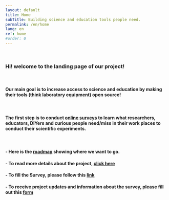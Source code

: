 ```yaml
---
layout: default
title: Home
subTitle: Building science and education tools people need.
permalink: /en/home
lang: en
ref: home
#order: 0
---
```



<br>

### Hi! welcome to the landing page of our project!

<br>


#### Our main goal is to increase access to science and education by making their tools (think laboratory equipment) open source!


<br>

#### The first step is to conduct [online surveys](bit.ly/BFOSH) to learn what researchers, educators, DIYers and curious people need/miss in their work places to conduct their scientific experiments.


<br>


#### - Here is the [roadmap](https://github.com/orgs/FOSH-following-demand/projects/2) showing where we want to go.    

#### - To read more details about the project, [click here](https://fosh-following-demand.github.io/en/about)

#### - To fill the Survey, please follow this [link](https://fosh-following-demand.github.io/en/survey)

#### - To receive project updates and information about the survey, please fill out this [form](https://fosh-following-demand.github.io/en/survey#contactform)




<br>
